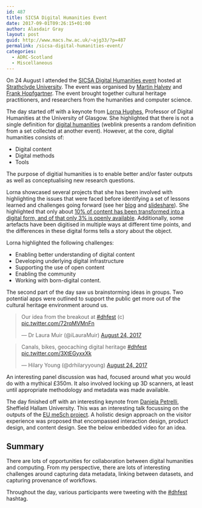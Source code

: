```yaml
---
id: 487
title: SICSA Digital Humanities Event
date: 2017-09-01T09:26:15+01:00
author: Alasdair Gray
layout: post
guid: http://www.macs.hw.ac.uk/~ajg33/?p=487
permalink: /sicsa-digital-humanities-event/
categories:
  - ADRC-Scotland
  - Miscellaneous
---
```

<span class="md-line md-end-block md-focus"><span class="md-expand">On 24 August I attended the </span><span class=""><a spellcheck="false" href="http://www.sicsa.ac.uk/events/sicsa-digital-humanities-meets-computer-science-workshop/">SICSA Digital Humanities event</a></span><span class=""> hosted at <a href="https://www.strath.ac.uk/science/computerinformationsciences/">Strathclyde University</a>. The event was organised by <a href="https://www.strath.ac.uk/staff/halveymartindr/">Martin Halvey</a> and <a href="http://www.gla.ac.uk/schools/humanities/staff/frankhopfgartner/">Frank Hopfgartner</a>. The event brought together cultural heritage practitioners, and researchers from the humanities and computer science.</span></span>

<span class="md-line md-end-block">The day started off with a keynote from <span class=""><a spellcheck="false" href="https://twitter.com/lornamhughes">Lorna Hughes</a></span>, Professor of Digital Humanities at the University of Glasgow. She highlighted that there is not a single definition for <span class=""><a spellcheck="false" href="https://whatisdigitalhumanities.com/.">digital humanities</a></span><span class=""> (weblink presents a random definition from a set collected at another event). However, at the core, digital humanities consists of:</span></span>

<ul class="ul-list" data-mark="-">
  <li>
    <span class="md-line md-end-block">Digital content</span>
  </li>
  <li>
    <span class="md-line md-end-block">Digital methods</span>
  </li>
  <li>
    <span class="md-line md-end-block">Tools</span>
  </li>
</ul>

<span class="md-line md-end-block"><span class="">The purpose of digitial humanities is to enable better and/or faster outputs as well as conceptualising new research questions.</span></span>

<span class="md-line md-end-block"><span class="">Lorna showcased several projects that she has been involved with highlighting the issues that were faced before identifying a set of lessons learned and challenges going forward (see her <a href="http://lornamhughes.blogspot.co.uk/">blog</a> and <a href="https://www.slideshare.net/lorna_hughes/">slideshare</a>). She highlighted that only about <a href="https://twitter.com/FTHopf/status/900652531080204288">10% of content has been transformed into a digital form, and of that only 3% is openly available</a>. Additionally, some artefacts have been digitised in multiple ways at different time points, and the differences in these digital forms tells a story about the object.</span></span>

<span class="md-line md-end-block"><span class="">Lorna highlighted the following challenges:</span></span>

<ul class="ul-list" data-mark="-">
  <li>
    <span class="md-line md-end-block">Enabling better understanding of digital content</span>
  </li>
  <li>
    <span class="md-line md-end-block">Developing underlying digital infrastructure</span>
  </li>
  <li>
    <span class="md-line md-end-block">Supporting the use of open content</span>
  </li>
  <li>
    <span class="md-line md-end-block">Enabling the community</span>
  </li>
  <li class="">
    <span class="md-line md-end-block"><span class="">Working with born-digital content.</span></span>
  </li>
</ul>

<span class="md-line md-end-block">The second part of the day saw us brainstorming ideas in groups. Two potential apps were outlined to support the public get more out of the cultural heritage environment around us.</span>

<blockquote class="twitter-tweet" data-lang="en">
  <p dir="ltr" lang="en">
    Our idea from the breakout at <a href="https://twitter.com/hashtag/dhfest?src=hash">#dhfest</a> (c) <a href="https://t.co/72rqMVMnFn">pic.twitter.com/72rqMVMnFn</a>
  </p>
  
  <p>
    — Dr Laura Muir (@iLauraMuir) <a href="https://twitter.com/iLauraMuir/status/900680794536128512">August 24, 2017</a>
  </p>
</blockquote>



<blockquote class="twitter-tweet" data-lang="en">
  <p dir="ltr" lang="en">
    Canals, bikes, geocaching digital heritage <a href="https://twitter.com/hashtag/dhfest?src=hash">#dhfest</a> <a href="https://t.co/3XtEGyxxXk">pic.twitter.com/3XtEGyxxXk</a>
  </p>
  
  <p>
    — Hilary Young (@drhilaryyoung) <a href="https://twitter.com/drhilaryyoung/status/900683820659331073">August 24, 2017</a>
  </p>
</blockquote>



<span class="md-line md-end-block"><span class="">An interesting panel discussion was had, focused around what you would do with a mythical £350m. It also involved locking up 3D scanners, at least until appropriate methodology and metadata was made available.</span></span>

<span class="md-line md-end-block">The day finished off with an interesting keynote from <a href="https://www.shu.ac.uk/about-us/our-people/staff-profiles/daniela-petrelli">Daniela Petrelli</a>, Sheffield Hallam University. This was an interesting talk focussing on the outputs of the <a href="http://www.mesch-project.eu/">EU meSch project</a>. A holistic design approach on the visitor experience was proposed that encompassed interaction design, product design, and content design. See the below embedded video for an idea.</span>



## Summary

<span class="md-line md-end-block"><span class="">There are lots of opportunities for collaboration between digital humanities and computing. From my perspective, there are lots of interesting challenges around capturing data metadata, linking between datasets, and capturing provenance of workflows.</span></span>

<span class="md-line md-end-block"><span class="">Throughout the day, various participants were tweeting with the <a href="https://twitter.com/search?q=%23dhfest&src=typd">#dhfest</a> hashtag.</span></span>